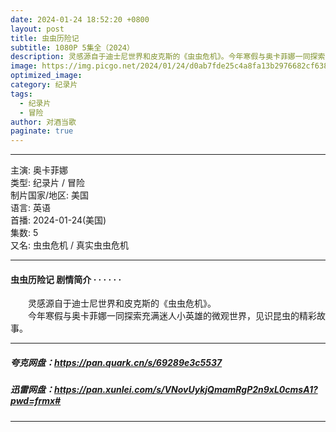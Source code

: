 ```yaml
---
date: 2024-01-24 18:52:20 +0800
layout: post
title: 虫虫历险记
subtitle: 1080P 5集全（2024）
description: 灵感源自于迪士尼世界和皮克斯的《虫虫危机》。今年寒假与奥卡菲娜一同探索充满迷人小英雄的微观世界，见识昆虫的精彩故事...
image: https://img.picgo.net/2024/01/24/d0ab7fde25c4a8fa13b2976682cf6380c27adfd60907e30e.png
optimized_image:
category: 纪录片
tags:
  - 纪录片
  - 冒险
author: 对酒当歌
paginate: true
---
```


---

主演: 奥卡菲娜  
类型: 纪录片 / 冒险  
制片国家/地区: 美国  
语言: 英语  
首播: 2024-01-24(美国)  
集数: 5  
又名: 虫虫危机 / 真实虫虫危机  

---

#### 虫虫历险记 剧情简介 · · · · · ·

　　灵感源自于迪士尼世界和皮克斯的《虫虫危机》。  
　　今年寒假与奥卡菲娜一同探索充满迷人小英雄的微观世界，见识昆虫的精彩故事。

---

##### 夸克网盘：<https://pan.quark.cn/s/69289e3c5537>

##### 迅雷网盘：<https://pan.xunlei.com/s/VNovUykjQmamRgP2n9xL0cmsA1?pwd=frmx#>

---

